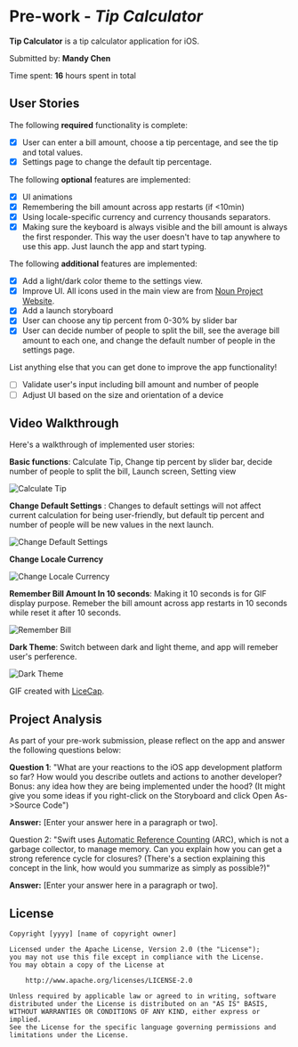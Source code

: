 # Pre-work - *Tip Calculator*

**Tip Calculator** is a tip calculator application for iOS.

Submitted by: **Mandy Chen**

Time spent: **16** hours spent in total

## User Stories

The following **required** functionality is complete:

* [x] User can enter a bill amount, choose a tip percentage, and see the tip and total values.
* [x] Settings page to change the default tip percentage.

The following **optional** features are implemented:
* [x] UI animations
* [x] Remembering the bill amount across app restarts (if <10min)
* [x] Using locale-specific currency and currency thousands separators.
* [x] Making sure the keyboard is always visible and the bill amount is always the first responder. This way the user doesn't have to tap anywhere to use this app. Just launch the app and start typing.

The following **additional** features are implemented:
* [x] Add a light/dark color theme to the settings view. 
* [x] Improve UI. All icons used in the main view are from [Noun Project Website](https://thenounproject.com/).
* [x] Add a launch storyboard
* [x] User can choose any tip percent from 0-30% by slider bar
* [x] User can decide number of people to split the bill, see the average bill amount to each one, and change the default number of people in the settings page.

List anything else that you can get done to improve the app functionality!
- [ ] Validate user's input including bill amount and number of people
- [ ] Adjust UI based on the size and orientation of a device

## Video Walkthrough 

Here's a walkthrough of implemented user stories:

**Basic functions**: Calculate Tip, Change tip percent by slider bar, decide number of people to split the bill, Launch screen, Setting view 

<img src='/GIF/calculateTip.gif' title='Calculate Tip' width='' alt='Calculate Tip' />

**Change Default Settings** : Changes to default settings will not affect current calculation for being user-friendly, but default tip percent and number of people will be new values in the next launch.

<img src='/GIF/defaultSettings.gif' title='Change Default Settings' width='' alt='Change Default Settings' />

**Change Locale Currency**

<img src='/GIF/localeCurrency.gif' title='Change Locale Currency' width='' alt='Change Locale Currency' />

**Remember Bill Amount In 10 seconds**: Making it 10 seconds is for GIF display purpose. Remeber the bill amount across app restarts in 10 seconds while reset it after 10 seconds.

<img src='/GIF/rememberBill.gif' title='Remember Bill' width='' alt='Remember Bill' />

**Dark Theme**: Switch between dark and light theme, and app will remeber user's perference.

<img src='/GIF/darkTheme.gif' title='Dark Theme' width='' alt='Dark Theme' />

GIF created with [LiceCap](http://www.cockos.com/licecap/).

## Project Analysis

As part of your pre-work submission, please reflect on the app and answer the following questions below:

**Question 1**: "What are your reactions to the iOS app development platform so far? How would you describe outlets and actions to another developer? Bonus: any idea how they are being implemented under the hood? (It might give you some ideas if you right-click on the Storyboard and click Open As->Source Code")

**Answer:** [Enter your answer here in a paragraph or two].

Question 2: "Swift uses [Automatic Reference Counting](https://developer.apple.com/library/content/documentation/Swift/Conceptual/Swift_Programming_Language/AutomaticReferenceCounting.html#//apple_ref/doc/uid/TP40014097-CH20-ID49) (ARC), which is not a garbage collector, to manage memory. Can you explain how you can get a strong reference cycle for closures? (There's a section explaining this concept in the link, how would you summarize as simply as possible?)"

**Answer:** [Enter your answer here in a paragraph or two].


## License

    Copyright [yyyy] [name of copyright owner]

    Licensed under the Apache License, Version 2.0 (the "License");
    you may not use this file except in compliance with the License.
    You may obtain a copy of the License at

        http://www.apache.org/licenses/LICENSE-2.0

    Unless required by applicable law or agreed to in writing, software
    distributed under the License is distributed on an "AS IS" BASIS,
    WITHOUT WARRANTIES OR CONDITIONS OF ANY KIND, either express or implied.
    See the License for the specific language governing permissions and
    limitations under the License.
